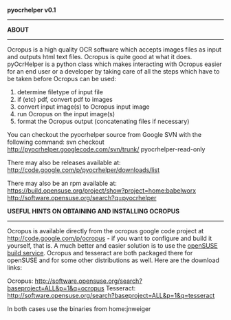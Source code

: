 **pyocrhelper v0.1**

---





**ABOUT**

---

Ocropus is a high quality OCR software which accepts images files as input and
outputs html text files. Ocropus is quite good at what it does. pyOcrHelper is
a python class which makes interacting with Ocropus easier for an end user or
a developer by taking care of all the steps which have to be taken before
Ocropus can be used:

  1. determine filetype of input file
  1. if (etc) pdf, convert pdf to images
  1. convert input image(s) to Ocropus input image
  1. run Ocropus on the input image(s)
  1. format the Ocropus output (concatenating files if necessary)

You can checkout the pyocrhelper source from Google SVN with the following
command:
svn checkout http://pyocrhelper.googlecode.com/svn/trunk/ pyocrhelper-read-only

There may also be releases available at:
http://code.google.com/p/pyocrhelper/downloads/list

There may also be an rpm available at:
https://build.opensuse.org/project/show?project=home:babelworx
http://software.opensuse.org/search?q=pyocrhelper




**USEFUL HINTS ON OBTAINING AND INSTALLING OCROPUS**

---

Ocropus is available directly from the ocropus google code project at http://code.google.com/p/ocropus - if you want to configure and build it yourself, that is. A much better and easier solution is to use the [openSUSE build service](http://build.opensuse.org). Ocropus and tesseract are both packaged there for openSUSE and for some other distributions as well. Here are the download links:

Ocropus: http://software.opensuse.org/search?baseproject=ALL&p=1&q=ocropus
Tesseract: http://software.opensuse.org/search?baseproject=ALL&p=1&q=tesseract

In both cases use the binaries from home:jnweiger